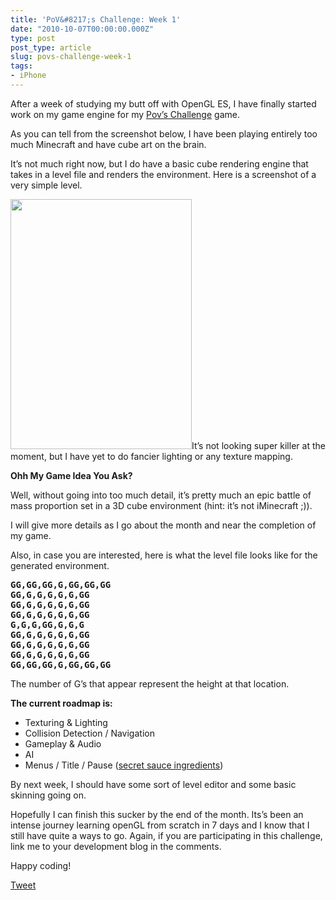 ```yaml
---
title: 'PoV&#8217;s Challenge: Week 1'
date: "2010-10-07T00:00:00.000Z"
type: post 
post_type: article
slug: povs-challenge-week-1
tags: 
- iPhone
---
```

After a week of studying my butt off with OpenGL ES, I have finally started work on my game engine for my [Pov&#8217;s Challenge][1] game.

As you can tell from the screenshot below, I have been playing entirely too much Minecraft and have cube art on the brain.

It&#8217;s not much right now, but I do have a basic cube rendering engine that takes in a level file and renders the environment. Here is a screenshot of a very simple level.

[<img class="size-medium wp-image-962 alignleft" title="Screen shot 2010-10-06 at 10.48.28 PM" src="http://brandontreb.com/wp-content/uploads/2010/10/Screen-shot-2010-10-06-at-10.48.28-PM-362x500.png" alt="" width="290" height="400" />][2]It&#8217;s not looking super killer at the moment, but I have yet to do fancier lighting or any texture mapping.

**Ohh My Game Idea You Ask?**

Well, without going into too much detail, it&#8217;s pretty much an epic battle of mass proportion set in a 3D cube environment (hint: it&#8217;s not iMinecraft ;)).

I will give more details as I go about the month and near the completion of my game.

Also, in case you are interested, here is what the level file looks like for the generated environment.

<pre><strong>GG,GG,GG,G,GG,GG,GG
GG,G,G,G,G,G,GG
GG,G,G,G,G,G,GG
GG,G,G,G,G,G,GG
G,G,G,GG,G,G,G
GG,G,G,G,G,G,GG
GG,G,G,G,G,G,GG
GG,G,G,G,G,G,GG
GG,GG,GG,G,GG,GG,GG</strong></pre>

The number of G&#8217;s that appear represent the height at that location.

**The current roadmap is:**

  * Texturing & Lighting
  * Collision Detection / Navigation
  * Gameplay & Audio
  * AI
  * Menus / Title / Pause ([secret sauce ingredients][3])

By next week, I should have some sort of level editor and some basic skinning going on.

Hopefully I can finish this sucker by the end of the month. Its&#8217;s been an intense journey learning openGL from scratch in 7 days and I know that I still have quite a ways to go. Again, if you are participating in this challenge, link me to your development blog in the comments.

Happy coding!

<div style="">
  <a href="http://twitter.com/share" class="twitter-share-button" data-count="horizontal" data-text="PoV&#8217;s Challenge: Week 1" data-url="http://brandontreb.com/povs-challenge-week-1"  data-via="brandontreb" data-related="brandontreb:">Tweet</a>
</div>

 [1]: http://www.ludumdare.com/compo/2010/09/22/povs-challenge-make-a-game-sell-1-copy/
 [2]: http://brandontreb.com/wp-content/uploads/2010/10/Screen-shot-2010-10-06-at-10.48.28-PM.png
 [3]: http://www.36peas.com/blog/2010/10/6/just-add-the-secret-sauce-a-tried-and-tested-recipe-for-a-fi.html
